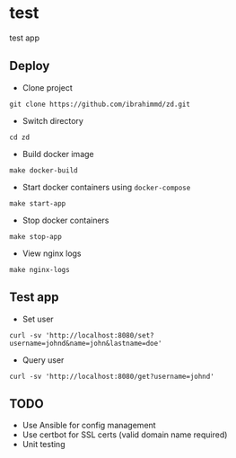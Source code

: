 # test

test app

## Deploy

- Clone project
```
git clone https://github.com/ibrahimmd/zd.git
```

- Switch directory
```
cd zd
```

- Build docker image
```
make docker-build
```

- Start docker containers using `docker-compose`
```
make start-app
```

- Stop docker containers
```
make stop-app
```

- View nginx logs
```
make nginx-logs
```

## Test app
- Set user
```
curl -sv 'http://localhost:8080/set?username=johnd&name=john&lastname=doe'
```

- Query user
```
curl -sv 'http://localhost:8080/get?username=johnd'
```

## TODO

- Use Ansible for config management
- Use certbot for SSL certs (valid domain name required)
- Unit testing
